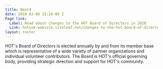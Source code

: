 ```yaml
---
title: Board
date: 2018-03-08 15:24:00 Z
Page link:
  Label: Read about changes to the HOT Board of Directors in 2020
  Link: hotosm-website.siteleaf.net/changes-to-the-hot-board-of-directors.html
layout: roster
---
```


HOT's Board of Directors is elected annually by and from its member base which is representative of a wide variety of partner organizations and individual volunteer contributors. The Board is HOT's official governing body, providing strategic direction and support for HOT's community.
